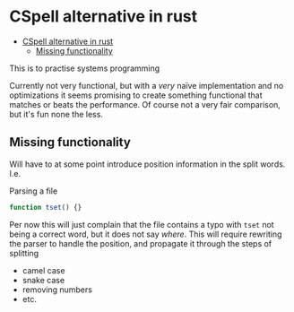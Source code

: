 # CSpell alternative in rust

<!--toc:start-->

- [CSpell alternative in rust](#cspell-alternative-in-rust)
  - [Missing functionality](#missing-functionality)
  <!--toc:end-->

This is to practise systems programming

Currently not very functional, but with a _very_ naïve implementation and no
optimizations it seems promising to create something functional that matches or
beats the performance. Of course not a very fair comparison, but it's fun none
the less.

## Missing functionality

Will have to at some point introduce position information in the split words. I.e.

Parsing a file

```js
function tset() {}
```

Per now this will just complain that the file contains a typo with `tset` not
being a correct word, but it does not say _where_.
This will require rewriting the parser to handle the position, and propagate it
through the steps of splitting

- camel case
- snake case
- removing numbers
- etc.
